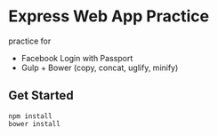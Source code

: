 # Express Web App Practice

practice for

* Facebook Login with Passport
* Gulp + Bower (copy, concat, uglify, minify)

## Get Started

```
npm install
bower install
```
